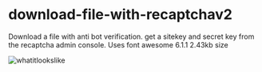 # download-file-with-recaptchav2
Download a file with anti bot verification.
get a sitekey and secret key from the recaptcha admin console.
Uses font awesome 6.1.1
2.43kb size

![whatitlookslike](https://cdn.e-z.host/e-zimagehosting/ac20e839-d557-43df-83ad-3c659a1d3241/50662b43.jpeg)
